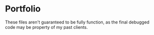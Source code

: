 # Portfolio
These files aren't guaranteed to be fully function, as the final debugged code may be property of my past clients. 
